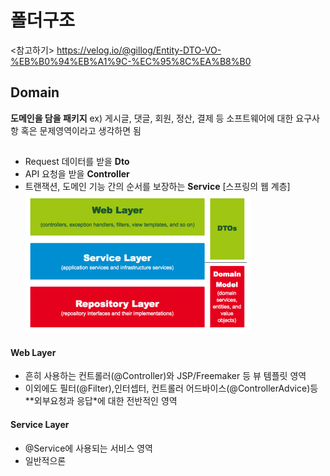 # 폴더구조

<참고하기>
https://velog.io/@gillog/Entity-DTO-VO-%EB%B0%94%EB%A1%9C-%EC%95%8C%EA%B8%B0

## Domain
**도메인을 담을 패키지**
ex) 게시글, 댓글, 회원, 정산, 결제 등 소프트웨어에 대한 요구사항 혹은 문제영역이라고 생각하면 됨


##

* Request 데이터를 받을 **Dto**
* API 요청을 받을 **Controller**
* 트랜잭션, 도메인 기능 간의 순서를 보장하는 **Service**
[스프링의 웹 계층]
![3layer.PNG](https://github.com/smeil123/Spring_Study/blob/master/image/3layer.PNG)

#### Web Layer
* 흔히 사용하는 컨트롤러(@Controller)와 JSP/Freemaker 등 뷰 템플릿 영역
* 이외에도 필터(@Filter),인터셉터, 컨트롤러 어드바이스(@ControllerAdvice)등 **외부요청과 응답*에 대한 전반적인 영역

#### Service Layer
* @Service에 사용되는 서비스 영역
* 일반적으론
<!--stackedit_data:
eyJoaXN0b3J5IjpbLTc4ODU3MzExOSwtODgyMzExODgwLC0xMj
g3MDY1MDgxLDE0OTg0MDU3OF19
-->